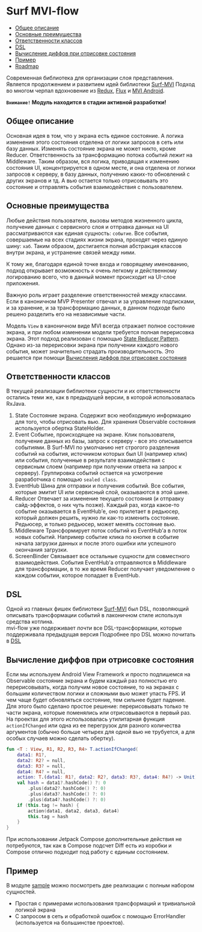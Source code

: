 # Surf MVI-flow

- [Общее описание](#общее-описание)
- [Основные преимущества](#основные-преимущества)
- [Ответственности классов](#ответственности-классов)
- [DSL](#DSL)
- [Вычисление диффов при отрисовке состояния](#вычисление-диффов-при-отрисовке-состояния)
- [Пример](#пример)
- [Roadmap](#roadmap)

Современная библиотека для организации слоя представления.
Является продолжением и развитием идей библиотеки [Surf-MVI](https://github.com/surfstudio/SurfAndroidStandard/tree/dev/G-0.5.0/mvi)
Подход во многом черпал вдохновение из [Redux](https://redux.js.org/), [Flux](https://ru.wikipedia.org/wiki/Flux-%D0%B0%D1%80%D1%85%D0%B8%D1%82%D0%B5%D0%BA%D1%82%D1%83%D1%80%D0%B0) и  [MVI Android](http://hannesdorfmann.com/android/model-view-intent).

**`Внимание!` Модуль находится в стадии активной разработки!**

## Общее описание

Основная идея в том, что у экрана есть единое состояние. А логика изменения этого состояния отделена от логики запросов в сеть или базу данных.
Изменять состояние экрана не может никто, кроме Reducer.
Ответственность за трансформацию потока событий лежит на Middleware.
Таким образом, вся логика, приводящая к изменению состояния UI, концентрируется в одном месте, и она отделена от логики запросов к серверу, в базу данных, получению каких-то обновлений с других экранов и тд.
А вью остается только отрисовывать это состояние и отправлять события взаимодействия с пользователем.

## Основные преимущества
Любые действия пользователя, вызовы методов жизненного цикла, получение данных с сервисного слоя и отправка данных на UI рассматриваются как единая сущность: `событие`.
Все события, совершаемые на всех стадиях жизни экрана, проходят через единую шину: `хаб`.
Таким образом, достигается полная абстракция классов внутри экрана, и устранение связей между ними.

К тому же, благодаря единой точке входа и говорящему именованию,
подход открывает возможность к очень легкому и действенному логированию всего,
что в данный момент происходит на UI-слое приложения.

Важную роль играет разделение ответственностей между классами.
Если в каноничном MVP Presenter отвечал и за управление подписками, и за хранение, и за трансформацию данных, в данном подходе было решено разделить его на независимые части.

Модель `View` в каноничном виде MVI всегда отражает полное состояние экрана, и при любом изменении модели требуется полная перерисовка экрана. Этот подход реализован с помощью
[State Reducer Pattern](https://medium.com/@ivanmontiel/discovering-the-state-reducer-pattern-3f324bb1a4c4).
Однако из-за перерисовки экрана при получении каждого нового события, может значительно страдать производительность. Это решается при помощи [Вычисления диффов при отрисовке состояния](#вычисление-диффов-при-отрисовке-состояния)

## Ответственности классов
В текущей реализации библиотеки сущности и их ответственности остались теми же, как в предыдущей версии, в которой использовалась RxJava.
1. State
   Состояние экрана. Содержит всю необходимую информацию для того, чтобы отрисовать вью. Для хранения Observable состояния используется обертка StateHolder.
1. Event
   Событие, происходящее на экране. Клик пользователя, получение данных из базы, запрос к серверу - все это описывается событиями.
   В Surf-MVI по умолчанию нет строгого разделения событий на события, источником которых был UI (например клик) или события, полученные в результате взаимодействия с сервисным слоем (например при получении ответа на запрос к серверу). Группировка событий остается на усмотрение разработчика с помощью `sealed class`.
1.  EventHub
    Шина для отправки и получения событий. Все события, которые эмитит UI или сервисный слой, оказываются в этой шине.
1.  Reducer
    Отвечает за изменение текущего состояния (и отправку сайд-эффектов, о них чуть позже). Каждый раз, когда какое-то событие оказывается в EventHub’е, оно прилетает в редьюсер, который должен решить, нужно ли как-то изменить состояние. Редьюсер, и только редьюсер, может менять состояние вью.
1.  Middleware
    Трансформирует поток событий из EventHub’а в поток новых событий. Например событие клика по кнопке в событие начала загрузки данных и после этого ошибки или успешного окончания загрузки.
1.  ScreenBinder
    Связывает все остальные сущности для совместного взаимодействия. События EventHub’а отправляются в Middleware для трансформации, в то же время Reducer получает уведомление о каждом событии, которое попадает в EventHub.

## DSL
Одной из главных фишек библиотеки [Surf-MVI](https://github.com/surfstudio/SurfAndroidStandard/tree/dev/G-0.5.0/mvi) был DSL, позволяющий описывать трансформации событий в лаконичном стиле используя средства котлина.  
mvi-flow уже подерживает *почти* все DSL-трансформации, которые поддерживала предыдущая версия
Подробнее про DSL можно почитать в [DSL](DSL.md)

## Вычисление диффов при отрисовке состояния
Если мы используем Android View Framework и просто подпишемся на Observable состояние экрана и будем каждый раз полностью его перерисовывать, когда получим новое состояние, то на экранах с большим количеством логики и сложными вью может упасть FPS. И чем чаще будет обновляться состояние, тем сильнее будет падение.
Для этого было сделано простое решение: перерисовывать только те части экрана, которые поменялись или отрисовываются в первый раз.
На проектах для этого использовалась утилитарная функция `actionIfChanged` или одна из ее перегрузок для разного количества аргументов (обычно больше четырех для одной вью не трубуется, а для особых случаев можно сделать обертку).
```kotlin
fun <T : View, R1, R2, R3, R4> T.actionIfChanged(
    data1: R1?,
    data2: R2? = null,
    data3: R3? = null,
    data4: R4? = null,
    action: T.(data1: R1?, data2: R2?, data3: R3?, data4: R4?) -> Unit) {
    val hash = data1?.hashCode() ?: 0
        .plus(data2?.hashCode() ?: 0)
        .plus(data3?.hashCode() ?: 0)
        .plus(data4?.hashCode() ?: 0)
    if (this.tag != hash) {
        action(data1, data2, data3, data4)
        this.tag = hash
    }
}
```

При использовании Jetpack Compose дополнительные действия не потребуются, так как в Compose подсчет Diff есть из коробки и Compose отлично подходит под работу с единым состоянием.

## Пример
В модуле [sample](../sample) можно посмотреть две реализации с полным набором сущностей.
- Простая с примерами использования трансформаций и тривиальной логикой экрана
- С запросом в сеть и обработкой ошибок с помощью ErrorHandler (используется на большинстве проектов).
